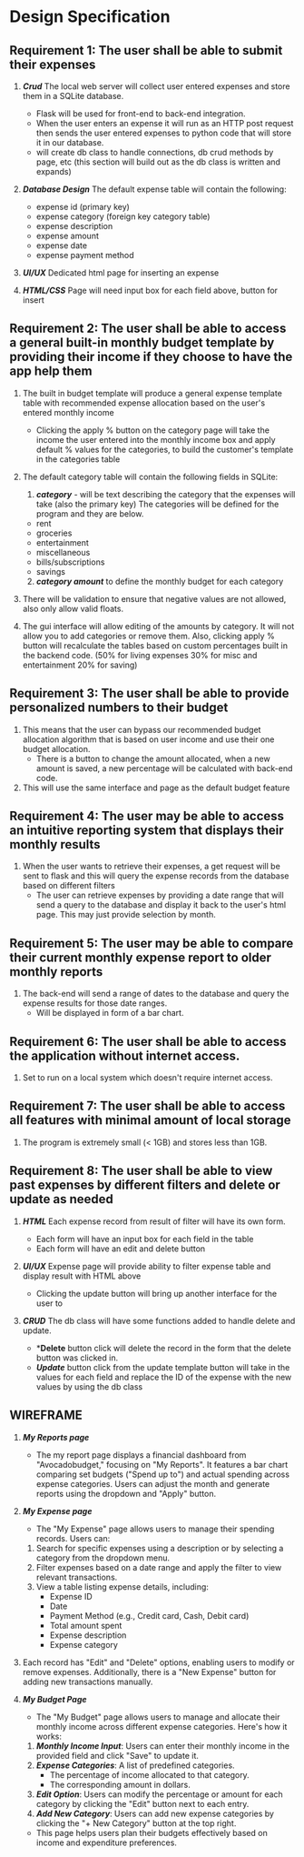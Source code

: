 # Design Specification

## Requirement 1: The user shall be able to submit their expenses
1. ***Crud*** The local web server will collect user entered expenses and store them in a SQLite database.
    - Flask will be used for front-end to back-end integration.
    - When the user enters an expense it will run as an HTTP post request then sends the user entered expenses to python code that will store it in our database.
    - will create db class to handle connections, db crud methods by page, etc (this section will build out as the db class is written and expands)

2. ***Database Design*** The default expense table will contain the following:
    - expense id (primary key)
    - expense category (foreign key category table)
    - expense description
    - expense amount
    - expense date
    - expense payment method
3. ***UI/UX*** Dedicated html page for inserting an expense
4. ***HTML/CSS*** Page will need input box for each field above, button for insert

## Requirement 2: The user shall be able to access a general built-in monthly budget template by providing their income if they choose to have the app help them
1. The built in budget template will produce a general expense template table with recommended expense allocation based on the user's entered monthly income 
   - Clicking the apply % button on the category page will take the income the user entered into the monthly income box and apply default % values for the categories, to build the customer's template in the categories table

2. The default category table will contain the following fields in SQLite:
   1. ***category*** - will be text describing the category that the expenses will take (also the primary key) The categories will be defined for the program and they are below.
    - rent
    - groceries
    - entertainment
    - miscellaneous
    - bills/subscriptions 
    - savings
    2. ***category amount*** to define the monthly budget for each category

3. There will be validation to ensure that negative values are not allowed, also only allow valid floats.

4. The gui interface will allow editing of the amounts by category. It will not allow you to add categories or remove them. Also, clicking apply % button will recalculate the tables based on custom percentages built in the backend code. (50% for living expenses 30% for misc and entertainment 20% for saving)


## Requirement 3: The user shall be able to provide personalized numbers to their budget
1. This means that the user can bypass our recommended budget allocation algorithm that is based on user income and use their one budget allocation.
    - There is a button to change the amount allocated, when a new amount is saved, a new percentage will be calculated with back-end code.
2. This will use the same interface and page as the default budget feature

## Requirement 4: The user may be able to access an intuitive reporting system that displays their monthly results
1. When the user wants to retrieve their expenses, a get request will be sent to flask and this will query the expense records from the database based on different filters
    - The user can retrieve expenses by providing a date range that will send a query to the database and display it back to the user's html page. This may just provide selection by month.

## Requirement 5: The user may be able to compare their current monthly expense report to older monthly reports
1. The back-end will send a range of dates to the database and query the expense results for those date ranges.
    - Will be displayed in form of a bar chart.

## Requirement 6: The user shall be able to access the application without internet access.
1. Set to run on a local system which doesn't require internet access.

## Requirement 7: The user shall be able to access all features with minimal amount of local storage
1. The program is extremely small (< 1GB) and stores less than 1GB.

## Requirement 8: The user shall be able to view past expenses by different filters and delete or update as needed
1. ***HTML*** Each expense record from result of filter will have its own form.
   - Each form will have an input box for each field in the table
   - Each form will have an edit and delete button
2. ***UI/UX*** Expense page will provide ability to filter expense table and display result with HTML above
   - Clicking the update button will bring up another interface for the user to 

4. ***CRUD*** The db class will have some functions added to handle delete and update.
   - ***Delete** button click will delete the record in the form that the delete button was clicked in.
   - ***Update*** button click from the update template button will take in the values for each field and replace the ID of the expense with the new values by using the db class
## WIREFRAME
1. ***My Reports page***
    - The my report page displays a financial dashboard from "Avocadobudget," focusing on "My Reports". It features a bar chart comparing set budgets ("Spend up to") and actual spending across expense categories. Users can adjust the month and generate reports using the dropdown and "Apply" button.

2. ***My Expense page***
    - The "My Expense" page allows users to manage their spending records. Users can:
    1. Search for specific expenses using a description or by selecting a category from the dropdown menu.
    2. Filter expenses based on a date range and apply the filter to view relevant transactions.
    3. View a table listing expense details, including:
        - Expense ID
        - Date
        - Payment Method (e.g., Credit card, Cash, Debit card)
        - Total amount spent
        - Expense description
        - Expense category
3. Each record has "Edit" and "Delete" options, enabling users to modify or remove expenses. Additionally, there is a "New Expense" button for adding new transactions manually.

3. ***My Budget Page***
    - The "My Budget" page allows users to manage and allocate their monthly income across different expense categories. Here's how it works:
    1. ***Monthly Income Input***: Users can enter their monthly income in the provided field and click "Save" to update it.
    2. ***Expense Categories***: A list of predefined categories.
        - The percentage of income allocated to that category.
        - The corresponding amount in dollars.
    3. ***Edit Option***: Users can modify the percentage or amount for each category by clicking the "Edit" button next to each entry.
    4. ***Add New Category***: Users can add new expense categories by clicking the "+ New Category" button at the top right.
    - This page helps users plan their budgets effectively based on income and expenditure preferences. 
    





